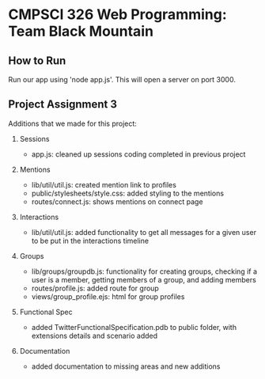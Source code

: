 # CMPSCI 326 Web Programming: Team Black Mountain

## How to Run
Run our app using 'node app.js'. This will open a server on port 3000.

## Project Assignment 3
Additions that we made for this project:

1. Sessions
   - app.js: cleaned up sessions coding completed in previous project

2. Mentions
   - lib/util/util.js: created mention link to profiles
   - public/stylesheets/style.css: added styling to the mentions
   - routes/connect.js: shows mentions on connect page

3. Interactions
   - lib/util/util.js: added functionality to get all messages for a given user to be put in the interactions timeline

4. Groups
   - lib/groups/groupdb.js: functionality for creating groups, checking if a user is a member, getting members of a group, and adding members
   - routes/profile.js: added route for group 
   - views/group_profile.ejs: html for group profiles

5. Functional Spec
   - added TwitterFunctionalSpecification.pdb to public folder, with extensions details and scenario added

6. Documentation
   - added documentation to missing areas and new additions